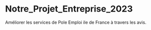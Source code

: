 # Notre_Projet_Entreprise_2023
Améliorer les services de Pole Emploi ile de France à travers les avis.
